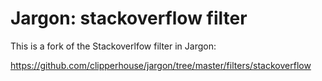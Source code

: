# Jargon: stackoverflow filter

This is a fork of the Stackoverlfow filter in Jargon:

https://github.com/clipperhouse/jargon/tree/master/filters/stackoverflow
